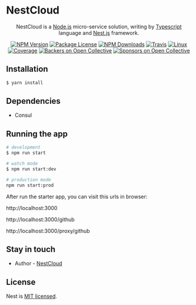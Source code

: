 
[travis-image]: https://api.travis-ci.org/nest-cloud/nestcloud.svg?branch=master
[travis-url]: https://travis-ci.org/nest-cloud/nestcloud
[linux-image]: https://img.shields.io/travis/nest-cloud/nestcloud/master.svg?label=linux
[linux-url]: https://travis-ci.org/nest-cloud/nestcloud

# NestCloud

<p align="center">
    NestCloud is a <a href="http://nodejs.org" target="blank">Node.js</a> micro-service solution, writing by <a href="https://www.typescriptlang.org" target="blank">Typescript</a> language and <a href="http://nestjs.com/" target="blank">Nest.js</a> framework.</p>
<p align="center">

<p align="center">
    <a href="https://www.npmjs.com/~nestcloud" target="_blank"><img src="https://img.shields.io/npm/v/@nestcloud/core.svg" alt="NPM Version"/></a>
    <a href="https://www.npmjs.com/~nestcloud" target="_blank"><img src="https://img.shields.io/npm/l/@nestcloud/core.svg" alt="Package License"/></a>
    <a href="https://www.npmjs.com/~nestcloud" target="_blank"><img src="https://img.shields.io/npm/dm/@nestcloud/core.svg" alt="NPM Downloads"/></a>
    <a href="https://travis-ci.org/nest-cloud/nestcloud" target="_blank"><img src="https://travis-ci.org/nest-cloud/nestcloud.svg?branch=master" alt="Travis"/></a>
    <a href="https://travis-ci.org/nest-cloud/nestcloud" target="_blank"><img src="https://img.shields.io/travis/nest-cloud/nestcloud/master.svg?label=linux" alt="Linux"/></a>
    <a href="https://coveralls.io/github/nest-cloud/nestcloud?branch=master" target="_blank"><img src="https://coveralls.io/repos/github/nest-cloud/nestcloud/badge.svg?branch=master" alt="Coverage"/></a>
    <a href="https://opencollective.com/nest-cloud#backer"><img src="https://opencollective.com/nest-cloud/backers/badge.svg" alt="Backers on Open Collective" /></a>
    <a href="https://opencollective.com/nest-cloud#sponsor"><img src="https://opencollective.com/nest-cloud/sponsors/badge.svg" alt="Sponsors on Open Collective" /></a>
</p>
  <!--[![Backers on Open Collective](https://opencollective.com/nest/backers/badge.svg)](https://opencollective.com/nest#backer)
  [![Sponsors on Open Collective](https://opencollective.com/nest/sponsors/badge.svg)](https://opencollective.com/nest#sponsor)-->

## Installation

```bash
$ yarn install
```

## Dependencies

- Consul

## Running the app

```bash
# development
$ npm run start

# watch mode
$ npm run start:dev

# production mode
npm run start:prod
```

After run the starter app, you can visit this urls in browser:

http://localhost:3000

http://localhost:3000/github

http://localhost:3000/proxy/github

## Stay in touch

- Author - [NestCloud](https://github.com/nest-cloud)

## License

Nest is [MIT licensed](LICENSE).
